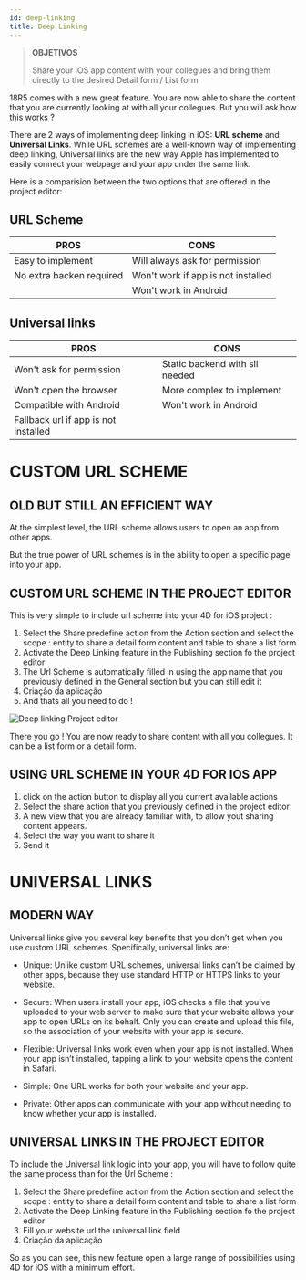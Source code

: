 ```yaml
---
id: deep-linking
title: Deep Linking
---
```


> **OBJETIVOS**
> 
> Share your iOS app content with your collegues and bring them directly to the desired Detail form / List form

18R5 comes with a new great feature. You are now able to share the content that you are currently looking at with all your collegues. But you will ask how this works ?

There are 2 ways of implementing deep linking in iOS: **URL scheme** and **Universal Links**. While URL schemes are a well-known way of implementing deep linking, Universal links are the new way Apple has implemented to easily connect your webpage and your app under the same link.

Here is a comparision between the two options that are offered in the project editor:

## URL Scheme

| PROS                     | CONS                               |
| ------------------------ | ---------------------------------- |
| Easy to implement        | Will always ask for permission     |
| No extra backen required | Won't work if app is not installed |
|                          | Won't work in Android              |

## Universal links

| PROS                                 | CONS                           |
| ------------------------------------ | ------------------------------ |
| Won't ask for permission             | Static backend with sll needed |
| Won't open the browser               | More complex to implement      |
| Compatible with Android              | Won't work in Android          |
| Fallback url if app is not installed |                                |

# CUSTOM URL SCHEME

## OLD BUT STILL AN EFFICIENT WAY

At the simplest level, the URL scheme allows users to open an app from other apps.

But the true power of URL schemes is in the ability to open a specific page into your app.

## CUSTOM URL SCHEME IN THE PROJECT EDITOR

This is very simple to include url scheme into your 4D for iOS project :

1. Select the Share predefine action from the Action section and select the scope : entity to share a detail form content and table to share a list form
2. Activate the Deep Linking feature in the Publishing section fo the project editor
3. The Url Scheme is automatically filled in using the app name that you previously defined in the General section but you can still edit it
4. Criação da aplicação
5. And thats all you need to do !

![Deep linking Project editor](assets/en/deeplinking/deep-linking-project-editor-publishing-section.png)

There you go ! You are now ready to share content with all you collegues. It can be a list form or a detail form.

## USING URL SCHEME IN YOUR 4D FOR IOS APP

1. click on the action button to display all you current available actions
2. Select the share action that you previously defined in the project editor
3. A new view that you are already familiar with, to allow yout sharing content appears.
4. Select the way you want to share it
5. Send it

# UNIVERSAL LINKS

## MODERN WAY

Universal links give you several key benefits that you don’t get when you use custom URL schemes. Specifically, universal links are:

* Unique: Unlike custom URL schemes, universal links can’t be claimed by other apps, because they use standard HTTP or HTTPS links to your website.

* Secure: When users install your app, iOS checks a file that you’ve uploaded to your web server to make sure that your website allows your app to open URLs on its behalf. Only you can create and upload this file, so the association of your website with your app is secure.

* Flexible: Universal links work even when your app is not installed. When your app isn’t installed, tapping a link to your website opens the content in Safari.

* Simple: One URL works for both your website and your app.

* Private: Other apps can communicate with your app without needing to know whether your app is installed.

## UNIVERSAL LINKS IN THE PROJECT EDITOR

To include the Universal link logic into your app, you will have to follow quite the same process than for the Url Scheme :

1. Select the Share predefine action from the Action section and select the scope : entity to share a detail form content and table to share a list form
2. Activate the Deep Linking feature in the Publishing section fo the project editor
3. Fill your website url the universal link field
4. Criação da aplicação

So as you can see, this new feature open a large range of possibilities using 4D for iOS with a minimum effort.

